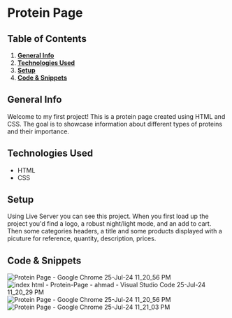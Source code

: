 # Protein Page

## Table of Contents
1. [**General Info**](#general-info)
2. [**Technologies Used**](#technologies-used)
3. [**Setup**](#setup)
4. [**Code & Snippets**](#CodeSnippets)
## General Info
Welcome to my first project! This is a protein page created using HTML and CSS. The goal is to showcase information about different types of proteins and their importance.

## Technologies Used
- HTML
- CSS

## Setup
Using Live Server you can see this project. When you first load up the project you'd find a logo, a robust night/light mode, and an add to cart. Then some categories headers, a title and some products displayed with a picuture for reference, quantity, description, prices. 

## Code & Snippets


![Protein Page - Google Chrome 25-Jul-24 11_20_56 PM](https://github.com/user-attachments/assets/2bde502c-7311-4948-b092-40e76022a128)
![index html - Protein-Page - ahmad - Visual Studio Code 25-Jul-24 11_20_29 PM](https://github.com/user-attachments/assets/0de1e975-b7ce-4daa-90c1-ba9c69d6d6b7)
![Protein Page - Google Chrome 25-Jul-24 11_20_56 PM](https://github.com/user-attachments/assets/ac14c9ff-6bf1-409b-b5c2-8f915c66f570)
![Protein Page - Google Chrome 25-Jul-24 11_21_03 PM](https://github.com/user-attachments/assets/7dfbef4b-2302-4fc9-889d-6828ec5000b5)
